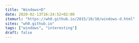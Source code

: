 ```yaml
---
title: "Windows+D"
date: 2020-02-13T16:24:52+02:00
itemurl: "https://wh0.github.io/2015/10/10/windows-d.html"
sites: "wh0.github.io"
tags: ["windows", "interesting"]
draft: false
---
```

